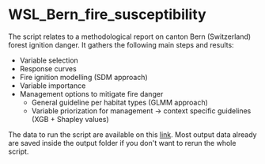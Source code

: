 # WSL_Bern_fire_susceptibility
The script relates to a methodological report on canton Bern (Switzerland) forest ignition danger. 
It gathers the following main steps and results:
- Variable selection
- Response curves
- Fire ignition modelling (SDM approach)
- Variable importance
- Management options to mitigate fire danger
  - General guideline per habitat types (GLMM approach)
  - Variable priorization for management → context specific guidelines (XGB + Shapley values)

The data to run the script are available on this [link](https://drive.google.com/drive/folders/1YRootguDS7Kbb3rgLsVNUkI828AW1Q5n?usp=sharing). Most output data already are saved inside the output folder if you don't want to rerun the whole script.
